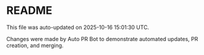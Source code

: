 # README

This file was auto-updated on 2025-10-16 15:01:30 UTC.

Changes were made by Auto PR Bot to demonstrate automated updates, PR creation, and merging.
